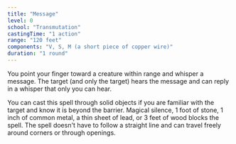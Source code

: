 ```yaml
---
title: "Message"
level: 0
school: "Transmutation"
castingTime: "1 action"
range: "120 feet"
components: "V, S, M (a short piece of copper wire)"
duration: "1 round"
---
```


You point your finger toward a creature within range and whisper a message. The target (and only the target) hears the message and can reply in a whisper that only you can hear.

You can cast this spell through solid objects if you are familiar with the target and know it is beyond the barrier. Magical silence, 1 foot of stone, 1 inch of common metal, a thin sheet of lead, or 3 feet of wood blocks the spell. The spell doesn't have to follow a straight line and can travel freely around corners or through openings.
